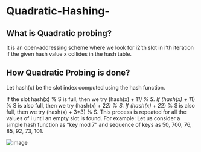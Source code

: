 # Quadratic-Hashing-
## What is Quadratic probing? 

It is an open-addressing scheme where we look for i2‘th slot in i’th iteration if the given hash value x collides in the hash table. 

## How Quadratic Probing is done? 

Let hash(x) be the slot index computed using the hash function.

If the slot hash(x) % S is full, then we try (hash(x) + 1*1) % S.
If (hash(x) + 1*1) % S is also full, then we try (hash(x) + 2*2) % S.
If (hash(x) + 2*2) % S is also full, then we try (hash(x) + 3*3) % S.
This process is repeated for all the values of i until an empty slot is found.
For example: Let us consider a simple hash function as “key mod 7” and sequence of keys as 50, 700, 76, 85, 92, 73, 101.

![image](https://user-images.githubusercontent.com/69696459/131260570-5b9b2026-bd56-4814-817d-ce200e02a375.png)

